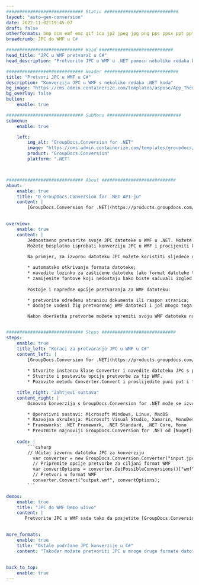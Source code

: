 ```yaml
---
############################# Static ############################
layout: "auto-gen-conversion"
date: 2022-11-02T19:45:07
draft: false
otherformats: bmp dcm emf emz gif ico jp2 jpeg jpg png pps ppsx ppt pptx psb psd svg svgz tga tif tiff webp wmf wmz
breadcrumb: JPC do WMF u C#

############################# Head ############################
head_title: "JPC u WMF pretvarač u C#"
head_description: "Pretvorite JPC u WMF u .NET pomoću nekoliko redaka koda. Koristite GroupDocs Document Conversion API za pretvaranje preko 160 formata datoteka."

############################# Header ############################
title: "Pretvori JPC u WMF u C#"
description: "Konverzija JPC u WMF s nekoliko redaka .NET koda"
bg_image: "https://cms.admin.containerize.com/templates/aspose/App_Themes/V3/images/bg/header1.png"
bg_overlay: false
button:
    enable: true

############################# SubMenu ############################
submenu:
    enable: true

    left:
        img_alt: "GroupDocs.Conversion for .NET"
        image: "https://cms.admin.containerize.com/templates/groupdocs/images/product-logos/90x90-noborder/groupdocs-conversion-net.png"
        product: "GroupDocs.Conversion"
        platform: ".NET"



############################# About ############################
about:
    enable: true
    title: "O GroupDocs.Conversion for .NET API-ju"
    content: |
        [GroupDocs.Conversion for .NET](https://products.groupdocs.com/conversion/net/) može se koristiti za pretvaranje Microsoft Worda, Excela, PowerPointa, PDF-a, Visio i drugih formata. GroupDocs.Conversion je samostalni API koji je prikladan za pozadinske i interne sustave gdje su potrebne visoke performanse. Ne ovisi o softveru poput Microsofta ili Open Officea.
    

overview:
    enable: true
    content: |
        Jednostavno pretvorite svoje JPC datoteke u WMF u .NET. Možete koristiti samo nekoliko C# linija koda na bilo kojoj platformi po vašem izboru kao što su - Windows, Linux, macOS.
        Možete besplatno isprobati konverziju JPC u WMF i procijeniti kvalitetu rezultata konverzije. Uz jednostavne scenarije konverzije datoteka, možete isprobati naprednije opcije za učitavanje izvorne JPC datoteke i za spremanje izlaznog WMF rezultata. 
        
        Na primjer, za izvornu datoteku JPC možete koristiti sljedeće opcije učitavanja:

        * automatsko otkrivanje formata datoteke;
        * navedite lozinku za zaštićene datoteke (ako format datoteke to podržava);
        * zamijenite fontove koji nedostaju kako biste sačuvali izgled dokumenta.
        
        Postoje i napredne opcije pretvaranja za WMF datoteku:

        * pretvorite određenu stranicu dokumenta ili raspon stranica;
        * dodajte vodeni žig pretvorenoj WMF datoteci i još mnogo toga.

        Nakon dovršetka pretvorbe možete spremiti svoju WMF datoteku na lokalnu stazu datoteke ili bilo koju pohranu treće strane kao što su FTP, Amazon S3, Google Drive, Dropbox itd. Imajte na umu - da pretvorite JPC u {{ TO}} nema potrebe za instaliranjem bilo kakvog dodatnog softvera - poput MS Officea, Open Officea, Adobe Acrobat Readera itd.


############################# Steps ############################
steps:
    enable: true
    title_left: "Koraci za pretvaranje JPC u WMF u C#"
    content_left: |
        [GroupDocs.Conversion for .NET](https://products.groupdocs.com/conversion/net/) programerima olakšava pretvaranje JPC datoteke u WMF s nekoliko redaka koda.
        
        * Stvorite instancu klase Converter i navedite datoteku JPC s punim putem
        * Stvorite i postavite opcije pretvorbe za tip WMF.
        * Pozovite metodu Converter.Convert i proslijedite puni put i format (WMF) kao parametar

    title_right: "Zahtjevi sustava"
    content_right: |
        Osnovna konverzija s GroupDocs.Conversion for .NET može se izvršiti u samo nekoliko jednostavnih koraka. Naši API-ji podržani su na svim glavnim platformama i operativnim sustavima. Prije izvršavanja koda u nastavku, provjerite imate li sljedeće preduvjete instalirane na vašem sustavu.

        * Operativni sustavi: Microsoft Windows, Linux, MacOS
        * Razvojna okruženja: Microsoft Visual Studio, Xamarin, MonoDevelop
        * Frameworks: .NET Framework, .NET Standard, .NET Core, Mono
        * Preuzmite najnoviji GroupDocs.Conversion for .NET od [Nuget](https://www.nuget.org/packages/groupdocs.conversion)
         
    code: |
        ```csharp    
        // Učitaj izvornu datoteku JPC za konverziju
          var converter = new GroupDocs.Conversion.Converter("input.jpc");
          // Pripremite opcije pretvorbe za ciljani format WMF
          var convertOptions = converter.GetPossibleConversions()["wmf"].ConvertOptions;
          // Pretvori u format WMF
          converter.Convert("output.wmf", convertOptions);
        ```

demos:
    enable: true
    title: "JPC do WMF Demo uživo"
    content: |
       Pretvorite JPC u WMF sada tako da posjetite [GroupDocs.Conversion App](https://products.groupdocs.app/conversion/family) web mjesto. Online demo ima sljedeće prednosti
          

more_formats:
    enable: true
    title: "Ostale podržane JPC konverzije u C#"
    content: "Također možete pretvoriti JPC u mnoge druge formate datoteka. Pogledajte popis u nastavku."
       
       
back_to_top:
    enable: true
---
```

